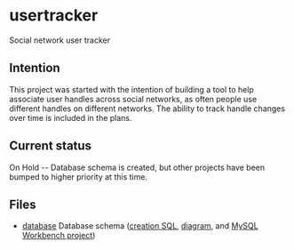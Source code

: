 # usertracker
Social network user tracker

## Intention
This project was started with the intention of building a tool to help associate user handles across social networks, as often people use different handles on different networks.  The ability to track handle changes over time is included in the plans.

## Current status
On Hold -- Database schema is created, but other projects have been bumped to higher priority at this time.

## Files
- [database](database) Database schema ([creation SQL](database/usertracker.sql), [diagram](database/eer_diagram.pdf), and [MySQL Workbench project](database/usertracker.mwb))
